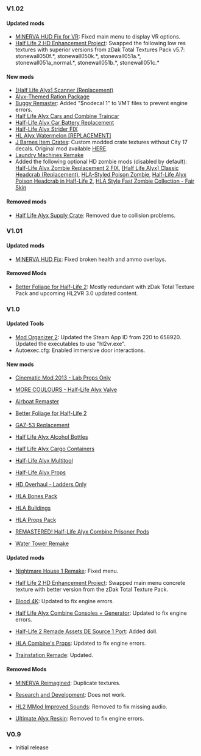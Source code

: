 ### V1.02

#### Updated mods
- [MINERVA HUD Fix for VR](https://gamebanana.com/mods/403825): Fixed main menu to display VR options.
- [Half Life 2 HD Enhancement Project](https://gamebanana.com/mods/6650): Swapped the following low res textures with superior versions from zDak Total Textures Pack v5.7: stonewall050f.\*, stonewall050k.\*, stonewall051a.\*, stonewall051a_normal.\*, stonewall051b.\*, stonewall051c.\*

#### New mods
- [[Half Life Alyx] Scanner (Replacement)](https://steamcommunity.com/sharedfiles/filedetails/?id=2069752118&searchtext=alyx+scanner)
- [Alyx-Themed Ration Package](https://gamebanana.com/mods/320806)
- [Buggy Remaster](https://gamebanana.com/mods/181955): Added "$nodecal 1" to VMT files to prevent engine errors.
- [Half Life Alyx Cars and Combine Traincar](https://gamebanana.com/mods/181073)
- [Half-Life Alyx Car Battery Replacement](https://steamcommunity.com/sharedfiles/filedetails/?id=2016800872&searchtext=car+battery)
- [Half-Life Alyx Strider FIX](https://gamebanana.com/mods/289813)
- [HL Alyx Watermelon [REPLACEMENT]](https://steamcommunity.com/sharedfiles/filedetails/?id=2501044748&searchtext=watermelon)
- [J Barnes Item Crates](https://www64.zippyshare.com/v/6iMwXfjW/file.html): Custom modded crate textures without City 17 decals.  Original mod available [HERE](https://gamebanana.com/mods/182716).
- [Laundry Machines Remake](https://gamebanana.com/mods/182498)
- Added the following optional HD zombie mods (disabled by default): [Half-Life Alyx Zombie Replacement 2 FIX](https://gamebanana.com/mods/182311), [[Half Life Alyx] Classic Headcrab (Replacement)](https://steamcommunity.com/sharedfiles/filedetails/?id=2016485109&searchtext=alyx+headcrab), [HLA-Styled Poison Zombie](https://gamebanana.com/mods/284999), [Half-Life Alyx Poison Headcrab in Half-Life 2](https://gamebanana.com/mods/182446), [HLA Style Fast Zombie Collection - Fair Skin](https://gamebanana.com/mods/182287)
 
#### Removed mods
- [Half Life Alyx Supply Crate](https://gamebanana.com/mods/182710): Removed due to collision problems.

### V1.01

#### Updated mods
- [MINERVA HUD Fix](https://gamebanana.com/mods/403825): Fixed broken health and ammo overlays.

#### Removed Mods
- [Better Foliage for Half-Life 2](https://gamebanana.com/wips/51165): Mostly redundant with zDak Total Texture Pack and upcoming HL2VR 3.0 updated content.
 
### V1.0

#### Updated Tools

- [Mod Organizer 2](https://github.com/ModOrganizer2/modorganizer): Updated the Steam App ID from 220 to 658920.  Updated the executables to use "hl2vr.exe".
- Autoexec.cfg: Enabled immersive door interactions.

#### New mods

- [Cinematic Mod 2013 - Lab Props Only](https://www.moddb.com/mods/fakefactory-cinematic-mod)

- [MORE COULOURS - Half-Life Alyx Valve](https://gamebanana.com/mods/379478)

- [Airboat Remaster](https://gamebanana.com/mods/181939)

- [Better Foliage for Half-Life 2](https://gamebanana.com/wips/51165)

- [GAZ-53 Replacement](https://gamebanana.com/mods/358140)

- [Half Life Alyx Alcohol Bottles](https://gamebanana.com/mods/182502)

- [Half Life Alyx Cargo Containers](https://gamebanana.com/mods/182533)

- [Half-Life Alyx Multitool](https://gamebanana.com/mods/320312)

- [Half-Life Alyx Props](https://gamebanana.com/mods/181050)

- [HD Overhaul - Ladders Only](https://www.playground.ru/half-life_2/file/half_life_2_uluchshennye_tekstury_v_2k-1049020)

- [HLA Bones Pack](https://gamebanana.com/mods/384956)

- [HLA Buildings](https://gamebanana.com/mods/181933)

- [HLA Props Pack](https://gamebanana.com/mods/181058)

- [REMASTERED! Half-Life Alyx Combine Prisoner Pods](https://gamebanana.com/mods/329975)

- [Water Tower Remake](https://gamebanana.com/mods/181934)

#### Updated mods

- [Nightmare House 1 Remake](https://steamcommunity.com/workshop/filedetails/?id=481052291): Fixed menu.

- [Half Life 2 HD Enhancement Project](https://gamebanana.com/mods/6650): Swapped main menu concrete texture with better version from the zDak Total Texture Pack.

- [Blood 4K](https://gamebanana.com/mods/11370): Updated to fix engine errors.

- [Half Life Alyx Combine Consoles + Generator](https://gamebanana.com/mods/183145): Updated to fix engine errors.

- [Half-Life 2 Remade Assets DE Source 1 Port](https://gamebanana.com/mods/300761): Added doll. 

- [HLA Combine's Props](https://gamebanana.com/mods/366898): Updated to fix engine errors.

- [Trainstation Remade](https://gamebanana.com/mods/400743): Updated.

#### Removed Mods

- [MINERVA Reimagined](https://www.moddb.com/mods/minerva-reimagined): Duplicate textures.

- [Research and Development](https://www.moddb.com/mods/research-and-development): Does not work.

- [HL2 MMod Improved Sounds](https://gamebanana.com/mods/40723): Removed to fix missing audio.

- [Ultimate Alyx Reskin](https://gamebanana.com/mods/182178): Removed to fix engine errors.

### V0.9

- Initial release

